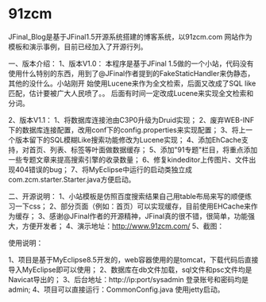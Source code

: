 91zcm
=====

JFinal_Blog是基于JFinal1.5开源系统搭建的博客系统，以91zcm.com 网站作为模板和演示事例，目前已经加入了开源行列。


一、版本介绍：
1、版本V1.0：
本程序是基于JFinal 1.5做的一个小站，代码没有使用什么特别的东西，用到了@JFinal作者提到的FakeStaticHandler来伪静态，其他的没什么。小站刚开 始使用Lucene来作为全文检索，后面又改成了SQL like匹配，估计要被广大人民喷了。。 后面有时间一定改成Lucene来实现全文检索和分词。

2、版本V1.1：
1、将数据库连接池由C3P0升级为Druid实现；
2、废弃WEB-INF下的数据库连接配置，改用conf下的config.properties来实现配置；
3、将上一个版本留下的SQL模糊Like搜索功能修改为Lucene实现；
4、添加EhCache支持，对首页、列表、标签等叶面做数据缓存；
5、添加"91专题"栏目，将重点添加一些专题文章来提高搜索引擎的收录数量；
6、修复kindeditor上传图片、文件出现404错误的bug；
7、将MyEclipse中运行的启动类独立成com.zcm.starter.Starter.java方便启动。

二、开源说明：
1、小站模板是仿照百度搜索结果自己用table布局来写的顺便练习一下css；
2、部分页面（例如：首页）可以实现缓存，目前使用EHCache来作为缓存；
3、感谢@JFinal作者的开源精神，JFinal真的很不错，很简单，功能强大，方便开发者；
4、演示地址：http://www.91zcm.com/
5、截图：

使用说明：

1、项目是基于MyEclipse8.5开发的，web容器使用的是tomcat，下载代码后直接导入MyEclipse即可以使用；
2、数据库在db文件加载，sql文件和psc文件均是Navicat导出的；
3、后台地址：http://ip:port/sysadmin 登录账号和密码均是admin;
4、项目可以直接运行：CommonConfig.java 使用jetty启动。
